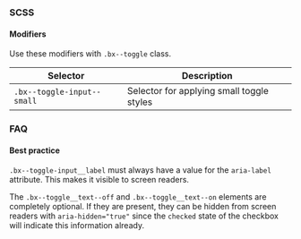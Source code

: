 ### SCSS

#### Modifiers

Use these modifiers with `.bx--toggle` class.

| Selector                   | Description                               |
| -------------------------- | ----------------------------------------- |
| `.bx--toggle-input--small` | Selector for applying small toggle styles |

### FAQ

#### Best practice

`.bx--toggle-input__label` must always have a value for the `aria-label`
attribute. This makes it visible to screen readers.

The `.bx--toggle__text--off` and `.bx--toggle__text--on` elements are completely
optional. If they are present, they can be hidden from screen readers with
`aria-hidden="true"` since the `checked` state of the checkbox will indicate
this information already.
